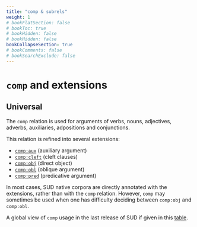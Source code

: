 ```yaml
---
title: "comp & subrels"
weight: 1
# bookFlatSection: false
# bookToc: true
# bookHidden: false
# bookHidden: false
bookCollapseSection: true
# bookComments: false
# bookSearchExclude: false
---
```


# `comp` and extensions 

## Universal

The `comp` relation is used for arguments of verbs, nouns, adjectives, adverbs, auxiliaries, adpositions and conjunctions.

This relation is refined into several extensions: 
 - [`comp:aux`](./comp_aux) (auxiliary argument)
 - [`comp:cleft`](./comp_cleft) (cleft clauses)
 - [`comp:obj`](./comp_obj) (direct object)
 - [`comp:obl`](./comp_obl) (oblique argument)
 - [`comp:pred`](./comp_pred) (predicative argument)

In most cases, SUD native corpora are directly annotated with the extensions, rather than with the `comp` relation.
However, `comp` may sometimes be used when one has difficulty deciding between `comp:obj` and `comp:obl`.

A global view of `comp` usage in the last release of SUD if given in this [table](http://tables.grew.fr/?data=sud_deps/comp).
